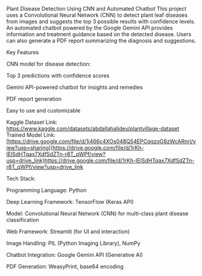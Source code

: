 Plant Disease Detection Using CNN and Automated Chatbot
This project uses a Convolutional Neural Network (CNN) to detect plant leaf diseases from images and suggests the top 3 possible results with confidence levels. An automated chatbot powered by the Google Gemini API provides information and treatment guidance based on the detected disease. Users can also generate a PDF report summarizing the diagnosis and suggestions.

Key Features

 CNN model for disease detection:

 Top 3 predictions with confidence scores

 Gemini API-powered chatbot for insights and remedies

 PDF report generation

 Easy to use and customizable


Kaggle Dataset Link: https://www.kaggle.com/datasets/abdallahalidev/plantvillage-dataset
Trained Model Link: [https://drive.google.com/file/d/1i466c4XOs048Q54EPCqgzoG8zWcARnrj/view?usp=sharing](https://drive.google.com/file/d/1rKh-IElSdHTqax7XdfSdZTn-r8T_qWPf/view?usp=drive_link)https://drive.google.com/file/d/1rKh-IElSdHTqax7XdfSdZTn-r8T_qWPf/view?usp=drive_link

Tech Stack:

Programming Language: Python

Deep Learning Framework: TensorFlow (Keras API)

Model: Convolutional Neural Network (CNN) for multi-class plant disease classification

Web Framework: Streamlit (for UI and interaction)

Image Handling: PIL (Python Imaging Library), NumPy

Chatbot Integration: Google Gemini API (Generative AI)

PDF Generation: WeasyPrint, base64 encoding

